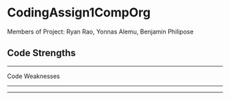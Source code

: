 # CodingAssign1CompOrg

Members of Project: Ryan Rao, Yonnas Alemu, Benjamin Philipose

Code Strengths
------------------------------------------------------------------------------------------












------------------------------------------------------------------------------------------

Code Weaknesses

------------------------------------------------------------------------------------------














------------------------------------------------------------------------------------------
